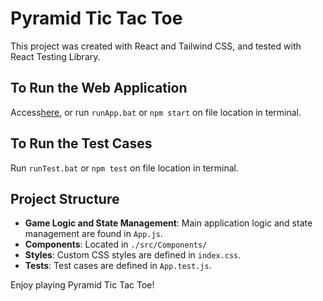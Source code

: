 # Pyramid Tic Tac Toe

This project was created with React and Tailwind CSS, and tested with React Testing Library.

## To Run the Web Application

Access[here](https://ivorinee.github.io/Pyramid-TicTacToe), or run `runApp.bat` or `npm start` on file location in terminal.

## To Run the Test Cases

Run `runTest.bat` or `npm test` on file location in terminal.

## Project Structure

- **Game Logic and State Management**: Main application logic and state management are found in `App.js`.
- **Components**: Located in `./src/Components/`
- **Styles**: Custom CSS styles are defined in `index.css`.
- **Tests**: Test cases are defined in `App.test.js`.

Enjoy playing Pyramid Tic Tac Toe!
